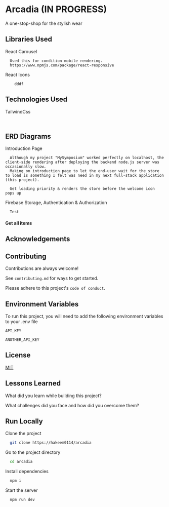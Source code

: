 
# Arcadia (IN PROGRESS)

A one-stop-shop for the stylish wear

## Libraries Used

React Carousel
```http
  Used this for condition mobile rendering.
  https://www.npmjs.com/package/react-responsive
```
React Icons
```http
    dddf
```


## Technologies Used

TailwindCss
```http
  
```

## ERD Diagrams

Introduction Page
```
  Although my project "MySymposium" worked perfectly on localhost, the client-side rendering after deploying the backend node.js server was occasionally slow. 
  Making on introduction page to let the end-user wait for the store to load is something I felt was need in my next full-stack application (this project).

  Get loading priority & renders the store before the welcome icon pops up
```


Firebase Storage, Authentication & Authorization
```http
  Test
```

#### Get all items

## Acknowledgements


## Contributing

Contributions are always welcome!

See `contributing.md` for ways to get started.

Please adhere to this project's `code of conduct`.

## Environment Variables

To run this project, you will need to add the following environment variables to your .env file

`API_KEY`

`ANOTHER_API_KEY`


## License
[MIT](https://choosealicense.com/licenses/mit/)


## Lessons Learned

What did you learn while building this project? 

What challenges did you face and how did you overcome them?


## Run Locally

Clone the project

```bash
  git clone https://hakeem0114/arcadia
```

Go to the project directory

```bash
  cd arcadia
```

Install dependencies

```bash
  npm i
```

Start the server

```bash
  npm run dev
```


